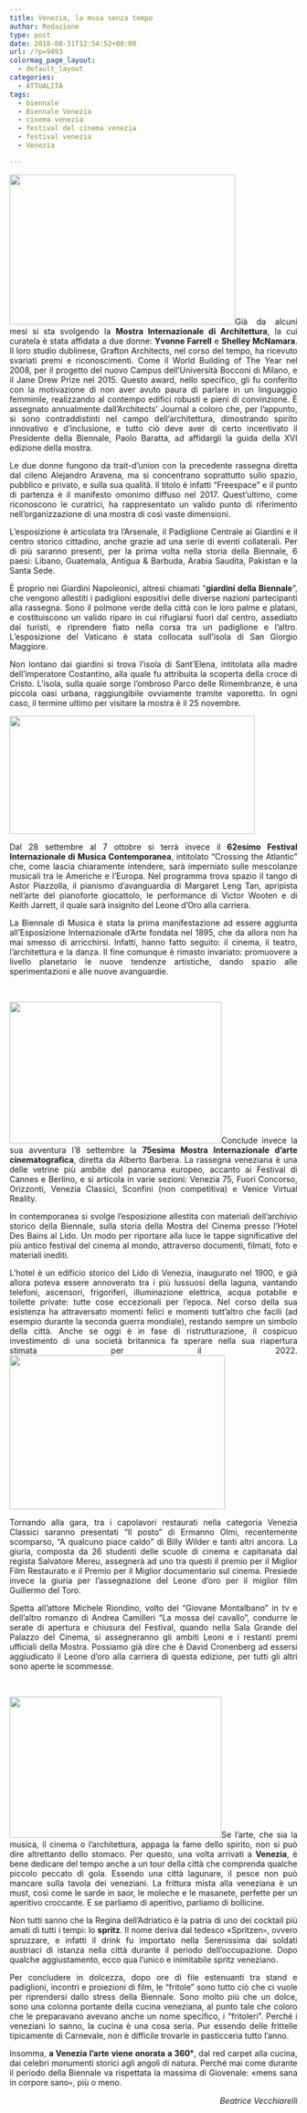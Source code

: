```yaml
---
title: Venezia, la musa senza tempo
author: Redazione
type: post
date: 2018-08-31T12:54:52+00:00
url: /?p=9493
colormag_page_layout:
  - default_layout
categories:
  - ATTUALITÀ
tags:
  - biennale
  - Biennale Venezia
  - cinema venezia
  - festival del cinema venezia
  - festival venezia
  - Venezia

---
```

<p class="Textbody" style="text-align: justify; text-justify: inter-ideograph;">
  <img decoding="async" loading="lazy" class=" wp-image-9495 alignleft" src="https://progressonline.it/wp-content/uploads/2018/08/f1643f36708fadabd1f1bf38a425687f_XL-300x200.jpg" alt="" width="395" height="263" />Già da alcuni mesi si sta svolgendo la <strong>Mostra Internazionale di Architettura</strong>, la cui curatela è stata affidata a due donne: <strong>Yvonne Farrell</strong> e <strong>Shelley McNamara</strong>. Il loro studio dublinese, Grafton Architects, nel corso del tempo, ha ricevuto svariati premi e riconoscimenti. Come il World Building of The Year nel 2008, per il progetto del nuovo Campus dell’Università Bocconi di Milano, e il Jane Drew Prize nel 2015. Questo award, nello specifico, gli fu conferito con la motivazione di non aver avuto paura di parlare in un linguaggio femminile, realizzando al contempo edifici robusti e pieni di convinzione. È assegnato annualmente dall’Architects’ Journal a coloro che, per l’appunto, si sono contraddistinti nel campo dell’architettura, dimostrando spirito innovativo e d’inclusione, e tutto ciò deve aver di certo incentivato il Presidente della Biennale, Paolo Baratta, ad affidargli la guida della XVI edizione della mostra.
</p>

<p class="Textbody" style="text-align: justify; text-justify: inter-ideograph;">
  Le due donne fungono da trait-d’union con la precedente rassegna diretta dal cileno Alejandro Aravena, ma si concentrano soprattutto sullo spazio, pubblico e privato, e sulla sua qualità. Il titolo è infatti “Freespace” e il punto di partenza è il manifesto omonimo diffuso nel 2017. Quest’ultimo, come riconoscono le curatrici, ha rappresentato un valido punto di riferimento nell’organizzazione di una mostra di così vaste dimensioni.
</p>

<p class="Textbody" style="text-align: justify; text-justify: inter-ideograph;">
  L’esposizione è articolata tra l’Arsenale, il Padiglione Centrale ai Giardini e il centro storico cittadino, anche grazie ad una serie di eventi collaterali. Per di più saranno presenti, per la prima volta nella storia della Biennale, 6 paesi: Libano, Guatemala, Antigua & Barbuda, Arabia Saudita, Pakistan e la Santa Sede.
</p>

<p class="Textbody" style="text-align: justify; text-justify: inter-ideograph;">
  È proprio nei Giardini Napoleonici, altresì chiamati “<strong>giardini della Biennale</strong>”, che vengono allestiti i padiglioni espositivi delle diverse nazioni partecipanti alla rassegna. Sono il polmone verde della città con le loro palme e platani, e costituiscono un valido riparo in cui rifugiarsi fuori dal centro, assediato dai turisti, e riprendere fiato nella corsa tra un padiglione e l’altro. L’esposizione del Vaticano è stata collocata sull’isola di San Giorgio Maggiore.
</p>

<p class="Textbody" style="text-align: justify; text-justify: inter-ideograph;">
  Non lontano dai giardini si trova l’isola di Sant’Elena, intitolata alla madre dell’imperatore Costantino, alla quale fu attribuita la scoperta della croce di Cristo. L’isola, sulla quale sorge l’ombroso Parco delle Rimembranze, è una piccola oasi urbana, raggiungibile ovviamente tramite vaporetto. In ogni caso, il termine ultimo per visitare la mostra è il 25 novembre.
</p>

<img decoding="async" loading="lazy" class="wp-image-9494 alignright" src="https://progressonline.it/wp-content/uploads/2018/08/college-apnea1-300x145.jpg" alt="" width="429" height="207" /> 

<p class="Textbody" style="text-align: justify; text-justify: inter-ideograph;">
  Dal 28 settembre al 7 ottobre si terrà invece il<strong> 62esimo Festival Internazionale di Musica Contemporanea</strong>, intitolato “Crossing the Atlantic” che, come lascia chiaramente intendere, sarà imperniato sulle mescolanze musicali tra le Americhe e l’Europa. Nel programma trova spazio il tango di Astor Piazzolla, il pianismo d’avanguardia di Margaret Leng Tan, apripista nell’arte del pianoforte giocattolo, le performance di Victor Wooten e di Keith Jarrett, il quale sarà insignito del Leone d’Oro alla carriera.
</p>

<p class="Textbody" style="text-align: justify; text-justify: inter-ideograph;">
  La Biennale di Musica è stata la prima manifestazione ad essere aggiunta all’Esposizione Internazionale d’Arte fondata nel 1895, che da allora non ha mai smesso di arricchirsi. Infatti, hanno fatto seguito: il cinema, il teatro, l’architettura e la danza. Il fine comunque è rimasto invariato: promuovere a livello planetario le nuove tendenze artistiche, dando spazio alle sperimentazioni e alle nuove avanguardie.
</p>

 <!--nextpage-->

<p class="Textbody" style="text-align: justify; text-justify: inter-ideograph;">
  <img decoding="async" loading="lazy" class=" wp-image-9497 alignleft" src="https://progressonline.it/wp-content/uploads/2018/08/venezia-cinema-300x200.jpg" alt="" width="371" height="248" />Conclude invece la sua avventura l’8 settembre la <strong>75esima Mostra Internazionale d’arte cinematografica</strong>, diretta da Alberto Barbera. La rassegna veneziana è una delle vetrine più ambite del panorama europeo, accanto ai Festival di Cannes e Berlino, e si articola in varie sezioni: Venezia 75, Fuori Concorso, Orizzonti, Venezia Classici, Sconfini (non competitiva) e Venice Virtual Reality.
</p>

<p class="Textbody" style="text-align: justify; text-justify: inter-ideograph;">
  In contemporanea si svolge l’esposizione allestita con materiali dell’archivio storico della Biennale, sulla storia della Mostra del Cinema presso l’Hotel Des Bains al Lido. Un modo per riportare alla luce le tappe significative del più antico festival del cinema al mondo, attraverso documenti, filmati, foto e materiali inediti.
</p>

<p class="Textbody" style="text-align: justify; text-justify: inter-ideograph;">
  L’hotel è un edificio storico del Lido di Venezia, inaugurato nel 1900, e già allora poteva essere annoverato tra i più lussuosi della laguna, vantando telefoni, ascensori, frigoriferi, illuminazione elettrica, acqua potabile e toilette private: tutte cose eccezionali per l’epoca. Nel corso della sua esistenza ha attraversato momenti felici e momenti tutt’altro che facili (ad esempio durante la seconda guerra mondiale), restando sempre un simbolo della città. Anche se oggi è in fase di ristrutturazione, il cospicuo investimento di una società britannica fa sperare nella sua riapertura stimata per il 2022.<img decoding="async" loading="lazy" class=" wp-image-9474 alignright" src="https://progressonline.it/wp-content/uploads/2018/08/C_2_fotogallery_3090720_9_image-300x215.jpg" alt="" width="377" height="270" />
</p>

<p class="Textbody" style="text-align: justify; text-justify: inter-ideograph;">
  Tornando alla gara, tra i capolavori restaurati nella categoria Venezia Classici saranno presentati “Il posto” di Ermanno Olmi, recentemente scomparso, “A qualcuno piace caldo” di Billy Wilder e tanti altri ancora. La giuria, composta da 26 studenti delle scuole di cinema e capitanata dal regista Salvatore Mereu, assegnerà ad uno tra questi il premio per il Miglior Film Restaurato e il Premio per il Miglior documentario sul cinema. Presiede invece la giuria per l’assegnazione del Leone d’oro per il miglior film Guillermo del Toro.
</p>

<p class="Textbody" style="text-align: justify; text-justify: inter-ideograph;">
  Spetta all’attore Michele Riondino, volto del “Giovane Montalbano” in tv e dell’altro romanzo di Andrea Camilleri “La mossa del cavallo”, condurre le serate di apertura e chiusura del Festival, quando nella Sala Grande del Palazzo del Cinema, si assegneranno gli ambiti Leoni e i restanti premi ufficiali della Mostra. Possiamo già dire che è David Cronenberg ad essersi aggiudicato il Leone d’oro alla carriera di questa edizione, per tutti gli altri sono aperte le scommesse.
</p>

 <!--nextpage-->

<p class="Textbody" style="text-align: justify; text-justify: inter-ideograph;">
  <img decoding="async" loading="lazy" class=" wp-image-9499 alignleft" src="https://progressonline.it/wp-content/uploads/2018/08/0t8a2654-300x200.jpg" alt="" width="371" height="247" />Se l’arte, che sia la musica, il cinema o l’architettura, appaga la fame dello spirito, non si può dire altrettanto dello stomaco. Per questo, una volta arrivati a <strong>Venezia</strong>, è bene dedicare del tempo anche a un tour della città che comprenda qualche piccolo peccato di gola. Essendo una città lagunare, il pesce non può mancare sulla tavola dei veneziani. La frittura mista alla veneziana è un must, così come le sarde in saor, le moleche e le masanete, perfette per un aperitivo croccante. E se parliamo di aperitivo, parliamo di bollicine.
</p>

<p class="Textbody" style="text-align: justify; text-justify: inter-ideograph;">
  Non tutti sanno che la Regina dell’Adriatico è la patria di uno dei cocktail più amati di tutti i tempi: lo <strong>spritz</strong>. Il nome deriva dal tedesco «Spritzen<span style="font-family: 'Agency FB';">»</span>, ovvero spruzzare, e infatti il drink fu importato nella Serenissima dai soldati austriaci di istanza nella città durante il periodo dell’occupazione. Dopo qualche aggiustamento, ecco qua l’unico e inimitabile spritz veneziano.
</p>

<p class="Textbody" style="text-align: justify; text-justify: inter-ideograph;">
  Per concludere in dolcezza, dopo ore di file estenuanti tra stand e padiglioni, incontri e proiezioni di film, le “fritole” sono tutto ciò che ci vuole per riprendersi dallo stress della Biennale. Sono molto più che un dolce, sono una colonna portante della cucina veneziana, al punto tale che coloro che le preparavano avevano anche un nome specifico, i “fritoleri”. Perché i veneziani lo sanno, la cucina è una cosa seria. Pur essendo delle frittelle tipicamente di Carnevale, non è difficile trovarle in pasticceria tutto l’anno.
</p>

<p class="Textbody" style="text-align: justify; text-justify: inter-ideograph;">
  Insomma, <strong>a Venezia l’arte viene onorata a 360°</strong>, dal red carpet alla cucina, dai celebri monumenti storici agli angoli di natura. Perché mai come durante il periodo della Biennale va rispettata la massima di Giovenale: «mens sana in corpore sano<span style="font-family: 'Agency FB';">»</span>, più o meno.
</p>

<p style="text-align: right;">
  <em>Beatrice Vecchiarelli</em>
</p>